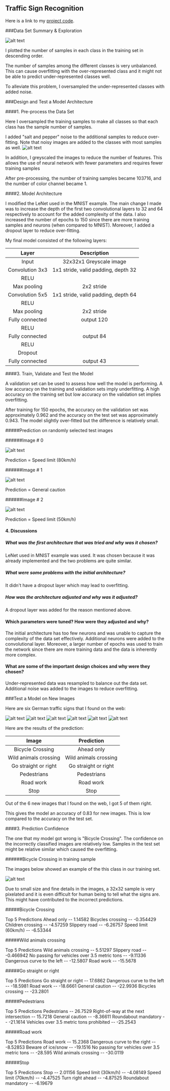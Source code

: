 **Traffic Sign Recognition** 
---


[//]: # (Image References)

[exploration]: ./write-up_images/exploration.png "exploration"
[noisy_image]: ./write-up_images/noisy_image.png "noisy_image"
[random_test_image_1]: ./write-up_images/random_test_image_1.png "random_test_image_1"
[random_test_image_2]: ./write-up_images/random_test_image_2.png "random_test_image_2"
[random_test_image_3]: ./write-up_images/random_test_image_3.png "random_test_image_3"
[new_image_1]: ./write-up_images/new_image_1.png "new_image_1"
[new_image_2]: ./write-up_images/new_image_2.png "new_image_2"
[new_image_3]: ./write-up_images/new_image_3.png "new_image_3"
[new_image_4]: ./write-up_images/new_image_4.png "new_image_4"
[new_image_5]: ./write-up_images/write-up_images/new_image_5.png "new_image_5"
[new_image_6]: ./write-up_images/new_image_6.png "new_image_6"
[new_image_1_train]: ./write-up_images/new_image_1_train.png "new_image_1_train"
[new_image_2_train]: ./write-up_images/new_image_2_train.png "new_image_2_train"
[new_image_3_train]: ./write-up_images/new_image_3_train.png "new_image_3_train"
[new_image_4_train]: ./write-up_images/new_image_4_train.png "new_image_4_train"
[new_image_5_train]: ./write-up_images/new_image_5_train.png "new_image_5_train"
[new_image_6_train]: ./write-up_images/new_image_6_train.png "new_image_6_train"
[bicycle_train]: ./write-up_images/bicycle_train.png "bicycle_train"


Here is a link to my [project code](https://github.com/tuzzer/CarND-Traffic-Sign-Classifier-Project/blob/master/Traffic_Sign_Classifier.ipynb).


###Data Set Summary & Exploration

![alt text][exploration]

I plotted the number of samples in each class in the training set in descending order.

The number of samples among the different classes is very unbalanced.
This can cause overfitting with the over-represented class and it might not be able to predict under-represented classes well. 

To alleviate this problem, I oversampled the under-represented classes with added noise.

###Design and Test a Model Architecture

####1. Pre-process the Data Set

Here I oversampled the training samples to make all classes so that each class has the sample number of samples. 

I added "salt and pepper" noise to the additional samples to reduce over-fitting. Note that noisy images are added to the classes with most samples as well.
![alt text][noisy_image]

In addition, I greyscaled the images to reduce the number of features. This allows the use of neural network with fewer parameters and requires fewer training samples

After pre-processing, the number of training samples became 103716, 
and the number of color channel became 1.


####2. Model Architecture

I modified the LeNet used in the MNIST example. 
The main change I made was to increase the depth of the first two convolutional layers to 32 and 64
respectively to account for the added complexity of the data. 
I also increased the number of epochs to 150 since there are more training samples and neurons (when compared to MNIST).
Moreover, I added a dropout layer to reduce over-fitting.

My final model consisted of the following layers:

| Layer         		|     Description	        					| 
|:---------------------:|:---------------------------------------------:| 
| Input         		| 32x32x1 Greyscale image   					|
| Convolution 3x3     	| 1x1 stride, valid padding, depth 32 	        |
| RELU					|												|
| Max pooling	      	| 2x2 stride				                    |
| Convolution 5x5	    | 1x1 stride, valid padding, depth 64     		|
| RELU					|												|
| Max pooling	      	| 2x2 stride 				                    |
| Fully connected		| output 120        						    |	
| RELU					|												|
| Fully connected		| output 84        						        |	
| RELU					|												|
| Dropout               |                                               |
| Fully connected		| output 43        						        |	


####3. Train, Validate and Test the Model

A validation set can be used to assess how well the model is performing. 
A low accuracy on the training and validation sets imply underfitting. 
A high accuracy on the training set but low accuracy on the validation set implies overfitting.


After training for 150 epochs, the accuracy on the validation set was approximately 0.962 and the accuracy on the test set was approximately 0.943. 
The model slightly over-fitted but the difference is relatively small.

#####Prediction on randomly selected test images

######Image # 0

![alt text][random_test_image_1]

Prediction = Speed limit (80km/h)


######Image # 1

![alt text][random_test_image_2]

Prediction = General caution

######Image # 2

![alt text][random_test_image_3]

Prediction = Speed limit (50km/h)

#### 4. Discussions
##### What was the first architecture that was tried and why was it chosen?
LeNet used in MNIST example was used. It was chosen because it was already implemented and the two problems are quite similar.

##### What were some problems with the initial architecture?
It didn't have a dropout layer which may lead to overfitting. 

##### How was the architecture adjusted and why was it adjusted?
A dropout layer was added for the reason mentioned above. 

#### Which parameters were tuned? How were they adjusted and why?
The initial architecture has too few neurons and was unable to capture the complexity of the data set effectively. 
Additional neurons were added to the convolutional layer.
Moreover, a larger number of epochs was used to train the network since there are more training data and the data is
inherently more complex. 

#### What are some of the important design choices and why were they chosen?
Under-represented data was resampled to balance out the data set. 
Additional noise was added to the images to reduce overfitting.


###Test a Model on New Images

Here are six German traffic signs that I found on the web:

![alt text][new_image_1] ![alt text][new_image_2] 
![alt text][new_image_3] ![alt text][new_image_4] 
![alt text][new_image_5] ![alt text][new_image_6]


Here are the results of the prediction:

| Image			        |     Prediction	        					| 
|:---------------------:|:---------------------------------------------:| 
| Bicycle Crossing		| Ahead only    								| 
| Wild animals crossing | Wild animals crossing 						|
| Go straight or right 	| Go straight or right          				|
| Pedestrians      		| Pedestrians					 				|
| Road work 			| Road work           							|
| Stop         			| Stop                 							|


Out of the 6 new images that I found on the web, I got 5 of them right. 

This gives the model an accuracy of 0.83 for new images. This is low compared to the accuracy on the test set. 


####3. Prediction Confidence

The one that my model got wrong is "Bicycle Crossing". The confidence on the incorrectly classified images are relatively low. 
Samples in the test set might be relative similar which caused the overfitting.

######Bicycle Crossing in training sample

The images below showed an example of the this class in our training set.

![alt text][bicycle_train]

Due to small size and fine details in the images, a 32x32 sample is very pixelated and it is even difficult for human being to tell what the signs are.
This might have contributed to the incorrect predictions. 


#####Bicycle Crossing		
        			
Top 5 Predictions
	 Ahead only -- 1.14582
	 Bicycles crossing -- -0.354429
	 Children crossing -- -4.57259
	 Slippery road -- -6.26757
	 Speed limit (60km/h) -- -6.53344

#####Wild animals crossing 

Top 5 Predictions
	 Wild animals crossing -- 5.51297
	 Slippery road -- -0.466942
	 No passing for vehicles over 3.5 metric tons -- -9.11336
	 Dangerous curve to the left -- -12.5807
	 Road work -- -15.5678
 

#####Go straight or right 	

Top 5 Predictions
	 Go straight or right -- 17.6862
	 Dangerous curve to the left -- -18.5981
	 Road work -- -18.6661
	 General caution -- -22.9936
	 Bicycles crossing -- -23.2801

 
#####Pedestrians      		

Top 5 Predictions
	 Pedestrians -- 26.7529
	 Right-of-way at the next intersection -- 15.7218
	 General caution -- -8.36611
	 Roundabout mandatory -- -21.1614
	 Vehicles over 3.5 metric tons prohibited -- -25.2543
	 
#####Road work

Top 5 Predictions 
	 Road work -- 15.2368
	 Dangerous curve to the right -- -8.52853
	 Beware of ice/snow -- -19.1516
	 No passing for vehicles over 3.5 metric tons -- -28.595
	 Wild animals crossing -- -30.0119

#####Stop

Top 5 Predictions
	 Stop -- 2.01156
	 Speed limit (30km/h) -- -4.08149
	 Speed limit (70km/h) -- -4.47525
	 Turn right ahead -- -4.87525
	 Roundabout mandatory -- -6.19679

